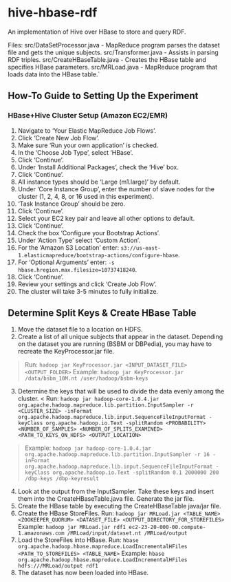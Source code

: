 hive-hbase-rdf
====================

An implementation of Hive over HBase to store and query RDF.

Files:
    src/DataSetProcessor.java - MapReduce program parses the dataset file and gets the unique subjects.
    src/Transformer.java - Assists in parsing RDF triples.
    src/CreateHBaseTable.java - Creates the HBase table and specifies HBase parameters.
    src/MRLoad.java - MapReduce program that loads data into the HBase table.`


How-To Guide to Setting Up the Experiment
---------------------
### HBase+Hive Cluster Setup (Amazon EC2/EMR)

1. Navigate to ‘Your Elastic MapReduce Job Flows’.
2. Click ‘Create New Job Flow’.
3. Make sure ‘Run your own application’ is checked.
4. In the ‘Choose Job Type’, select ‘HBase’.
5. Click ‘Continue’.
6. Under ‘Install Additional Packages’, check the ‘Hive’ box.
7. Click ‘Continue’.
8. All instance types should be ‘Large (m1.large)’ by default.
9. Under ‘Core Instance Group’, enter the number of slave nodes for the cluster (1, 2, 4, 8, or 16 used in this experiment).
10.	‘Task Instance Group’ should be zero.
11.	Click ‘Continue’.
12.	Select your EC2 key pair and leave all other options to default.
13.	Click ‘Continue’.
14.	Check the box ‘Configure your Bootstrap Actions’.
15. Under ‘Action Type’ select ‘Custom Action’.
16. For the ‘Amazon S3 Location’ enter: `s3://us-east-1.elasticmapreduce/bootstrap-actions/configure-hbase`.
17. For ‘Optional Arguments’ enter: `-s hbase.hregion.max.filesize=10737418240`.
18. Click ‘Continue’.
19. Review your settings and click ‘Create Job Flow’.
20. The cluster will take 3-5 minutes to fully initialize. 

Determine Split Keys & Create HBase Table
--------------
1. Move the dataset file to a location on HDFS.
2. Create a list of all unique subjects that appear in the dataset. Depending on the dataset you are running (BSBM or DBPedia), you may have to recreate the KeyProcessor.jar file.
> Run: `hadoop jar KeyProcessor.jar <INPUT_DATASET_FILE> <OUTPUT_FOLDER>`
> Example: `hadoop jar KeyProcessor.jar /data/bsbm_10M.nt /user/hadoop/bsbm-keys`
3. Determine the keys that will be used to divide the data evenly among the cluster.
< Run: `hadoop jar hadoop-core-1.0.4.jar org.apache.hadoop.mapreduce.lib.partition.InputSampler -r <CLUSTER_SIZE> -inFormat org.apache.hadoop.mapreduce.lib.input.SequenceFileInputFormat -keyClass org.apache.hadoop.io.Text -splitRandom <PROBABILITY> <NUMBER_OF_SAMPLES> <NUMBER_OF_SPLITS_EXAMINED> <PATH_TO_KEYS_ON_HDFS> <OUTPUT_LOCATION>`
> Example: `hadoop jar hadoop-core-1.0.4.jar org.apache.hadoop.mapreduce.lib.partition.InputSampler -r 16 -inFormat org.apache.hadoop.mapreduce.lib.input.SequenceFileInputFormat -keyClass org.apache.hadoop.io.Text -splitRandom 0.1 2000000 200 /dbp-keys /dbp-keyresult`
4. Look at the output from the InputSampler. Take these keys and insert them into the CreateHBaseTable.java file. Generate the jar file.
5. Create the HBase table by executing the CreateHBaseTable java/jar file.
6. Create the HBase StoreFiles.
    Run: `hadoop jar MRLoad.jar <TABLE_NAME> <ZOOKEEPER_QUORUM> <DATASET_FILE> <OUTPUT_DIRECTORY_FOR_STOREFILES>`
    Example: `hadoop jar MRLoad.jar rdf1 ec2-23-20-000-00.compute-1.amazonaws.com /MRLoad/input/dataset.nt /MRLoad/output`
7. Load the StoreFiles into HBase.
    Run: `hbase org.apache.hadoop.hbase.mapreduce.LoadIncrementalHFiles <PATH_TO_STOREFILES> <TABLE_NAME>`
    Example: `hbase org.apache.hadoop.hbase.mapreduce.LoadIncrementalHFiles hdfs:///MRLoad/output rdf1`
8. The dataset has now been loaded into HBase.
